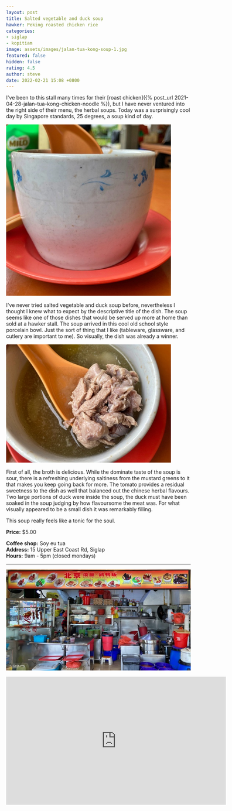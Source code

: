 ```yaml
---
layout: post
title: Salted vegetable and duck soup
hawker: Peking roasted chicken rice
categories:
- siglap
- kopitiam
image: assets/images/jalan-tua-kong-soup-1.jpg
featured: false
hidden: false
rating: 4.5
author: steve
date: 2022-02-21 15:08 +0800
---
```

I've been to this stall many times for their [roast chicken]({% post_url 2021-04-28-jalan-tua-kong-chicken-noodle %}), but I have never ventured into the right side of their menu, the herbal soups. Today was a surprisingly cool day by Singapore standards, 25 degrees, a soup kind of day.

![Porcelain soup bowl](/assets/images/jalan-tua-kong-soup-3.jpg "Porcelain soup bowl")

I've never tried salted vegetable and duck soup before, nevertheless I thought I knew what to expect by the descriptive title of the dish. The soup seems like one of those dishes that would be served up more at home than sold at a hawker stall. The soup arrived in this cool old school style porcelain bowl. Just the sort of thing that I like (tableware, glassware, and cutlery are important to me). So visually, the dish was already a winner.

![Duck in the salted vegetable soup](/assets/images/jalan-tua-kong-soup-2.jpg "Duck in the salted vegetable soup")

First of all, the broth is delicious. While the dominate taste of the soup is sour, there is a refreshing underlying saltiness from the mustard greens to it that makes you keep going back for more. The tomato provides a residual sweetness to the dish as well that balanced out the chinese herbal flavours. Two large portions of duck were inside the soup, the duck must have been soaked in the soup judging by how flavoursome the meat was. For what visually appeared to be a small dish it was remarkably filling.

This soup really feels like a tonic for the soul.

**Price:** $5.00  

**Coffee shop:** Soy eu tua  
**Address:** 15 Upper East Coast Rd, Siglap  
**Hours:** 9am - 5pm (closed mondays)  

***  

![Peking roasted chicken rice](/assets/images/jalan-tua-kong-chicken-mee-5.jpg "Peking roasted chicken rice")

<iframe src="https://www.google.com/maps/embed?pb=!1m14!1m8!1m3!1d15955.08339107152!2d103.9257479!3d1.312931!3m2!1i1024!2i768!4f13.1!3m3!1m2!1s0x0%3A0x2e291e2efa1806eb!2sSoy%20Eu%20Tua%20Coffee%20Shop!5e0!3m2!1sen!2ssg!4v1617203534419!5m2!1sen!2ssg" width="600" height="350" style="border:0;" allowfullscreen="" loading="lazy"></iframe>